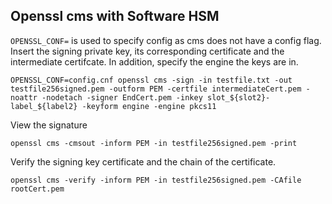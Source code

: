 ## Openssl cms with Software HSM

`OPENSSL_CONF=` is used to specify config as cms does not have a config flag. Insert the signing private key, its corresponding certificate and the intermediate certifcate. In addition, specify the engine the keys are in. 

`OPENSSL_CONF=config.cnf openssl cms -sign -in testfile.txt -out testfile256signed.pem -outform PEM -certfile intermediateCert.pem -noattr -nodetach -signer EndCert.pem -inkey slot_${slot2}-label_${label2} -keyform engine -engine pkcs11`



View the signature

`openssl cms -cmsout -inform PEM -in testfile256signed.pem -print`



Verify the signing key certificate and the chain of the certificate.

`openssl cms -verify -inform PEM -in testfile256signed.pem -CAfile rootCert.pem`